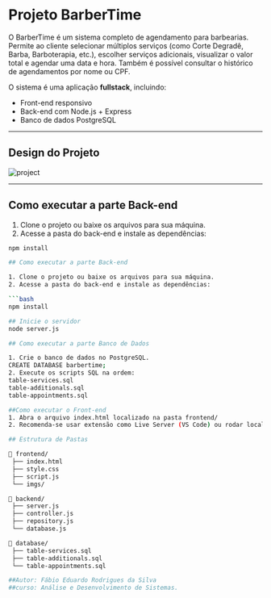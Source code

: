 # Projeto BarberTime

O BarberTime é um sistema completo de agendamento para barbearias. Permite ao cliente selecionar múltiplos serviços (como Corte Degradê, Barba, Barboterapia, etc.), escolher serviços adicionais, visualizar o valor total e agendar uma data e hora. Também é possível consultar o histórico de agendamentos por nome ou CPF.

O sistema é uma aplicação **fullstack**, incluindo:
- Front-end responsivo
- Back-end com Node.js + Express
- Banco de dados PostgreSQL

---

## Design do Projeto

![project](imgs/project.png)


---

## Como executar a parte Back-end

1. Clone o projeto ou baixe os arquivos para sua máquina.
2. Acesse a pasta do back-end e instale as dependências:

```bash
npm install

## Como executar a parte Back-end

1. Clone o projeto ou baixe os arquivos para sua máquina.
2. Acesse a pasta do back-end e instale as dependências:

```bash
npm install

## Inicie o servidor
node server.js

## Como executar a parte Banco de Dados

1. Crie o banco de dados no PostgreSQL.
CREATE DATABASE barbertime;
2. Execute os scripts SQL na ordem:
table-services.sql
table-additionals.sql
table-appointments.sql

##Como executar o Front-end
1. Abra o arquivo index.html localizado na pasta frontend/
2. Recomenda-se usar extensão como Live Server (VS Code) ou rodar localmente via http-server

## Estrutura de Pastas

📁 frontend/
 ├── index.html
 ├── style.css
 ├── script.js
 └── imgs/

📁 backend/
 ├── server.js
 ├── controller.js
 ├── repository.js
 └── database.js

📁 database/
 ├── table-services.sql
 ├── table-additionals.sql
 └── table-appointments.sql

##Autor: Fábio Eduardo Rodrigues da Silva
##curso: Análise e Desenvolvimento de Sistemas.
